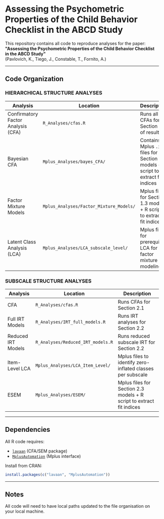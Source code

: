 # Assessing the Psychometric Properties of the Child Behavior Checklist in the ABCD Study

This repository contains all code to reproduce analyses for the paper:  
**"Assessing the Psychometric Properties of the Child Behavior Checklist in the ABCD Study"**  
(Pavlovich, K., Tiego, J., Constable, T., Fornito, A.)

---

## Code Organization

### HIERARCHICAL STRUCTURE ANALYSES

| Analysis | Location | Description |
|----------|----------|-------------|
| Confirmatory Factor Analysis (CFA) | `R_Analyses/cfas.R` | Runs all CFAs for Section 1.1 of results |
| Bayesian CFA | `Mplus_Analyses/bayes_CFA/` | Contains Mplus `.inp` files for Section 1.2 models + R script to extract fit indices |
| Factor Mixture Models | `Mplus_Analyses/Factor_Mixture_Models/` | Mplus files for Section 1.3 models + R script to extract fit indices |
| Latent Class Analysis (LCA) | `Mplus_Analyses/LCA_subscale_level/` | Mplus files for prerequisite LCA for factor mixture modeling |

### SUBSCALE STRUCTURE ANALYSES

| Analysis | Location | Description |
|----------|----------|-------------|
| CFA | `R_Analyses/cfas.R` | Runs CFAs for Section 2.1 |
| Full IRT Models | `R_Analyses/IRT_full_models.R` | Runs IRT analyses for Section 2.2 |
| Reduced IRT Models | `R_Analyses/Reduced_IRT_models.R` | Runs reduced subscale IRT for Section 2.2 |
| Item-Level LCA | `Mplus_Analyses/LCA_Item_Level/` | Mplus files to identify zero-inflated classes per subscale |
| ESEM | `Mplus_Analyses/ESEM/` | Mplus files for Section 2.3 models + R script to extract fit indices |

---

## Dependencies

All R code requires:
- [`lavaan`](https://lavaan.ugent.be/) (CFA/SEM package)
- [`MplusAutomation`](https://github.com/michaelhallquist/MplusAutomation) (Mplus interface)

Install from CRAN:
```r
install.packages(c("lavaan", "MplusAutomation"))
```

---

 ## Notes
All code will need to have local paths updated to the file organisation on your local machine.


